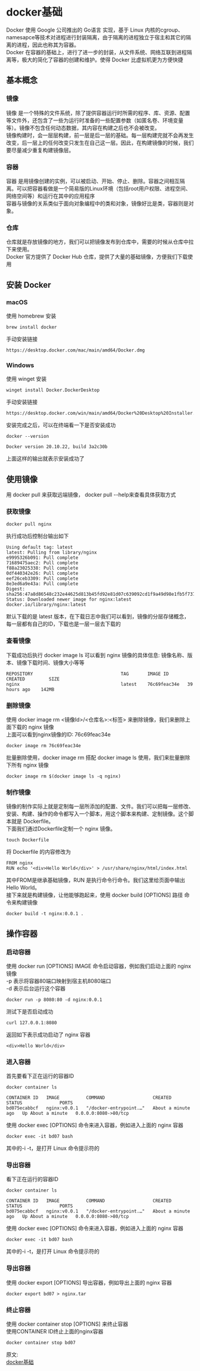 # docker基础
Docker 使用 Google 公司推出的 Go语言 实现，基于 Linux 内核的cgroup、 namesapce等技术对进程进行封装隔离，由于隔离的进程独立于宿主和其它的隔离的进程，因此也称其为容器。  
Docker 在容器的基础上，进行了进一步的封装，从文件系统、网络互联到进程隔离等，极大的简化了容器的创建和维护。使得 Docker 比虚拟机更为方便快捷  

## 基本概念
### 镜像
镜像 是一个特殊的文件系统，除了提供容器运行时所需的程序、库、资源、配置等文件外，还包含了一些为运行时准备的一些配置参数（如匿名卷、环境变量等）。镜像不包含任何动态数据，其内容在构建之后也不会被改变。  
镜像构建时，会一层层构建，前一层是后一层的基础。每一层构建完就不会再发生改变，后一层上的任何改变只发生在自己这一层。因此，在构建镜像的时候，我们要尽量减少重复构建镜像层。  

### 容器
容器 是用镜像创建的实例，可以被启动、开始、停止、删除。容器之间相互隔离。可以把容器看做是一个简易版的Linux环境（包括root用户权限、进程空间、网络空间等）和运行在其中的应用程序  
容器与镜像的关系类似于面向对象编程中的类和对象，镜像好比是类，容器则是对象。  

### 仓库
仓库就是存放镜像的地方，我们可以把镜像发布到仓库中，需要的时候从仓库中拉下来使用。  
Docker 官方提供了 Docker Hub 仓库，提供了大量的基础镜像，方便我们下载使用  

## 安装 Docker
### macOS
使用 homebrew 安装  
``` 
brew install docker
```
手动安装链接  
``` 
https://desktop.docker.com/mac/main/amd64/Docker.dmg
```

### Windows
使用 winget 安装  
``` 
winget install Docker.DockerDesktop
```
手动安装链接  
``` 
https://desktop.docker.com/win/main/amd64/Docker%20Desktop%20Installer.exe
```
安装完成之后，可以在终端看一下是否安装成功  
``` 
docker --version

Docker version 20.10.22, build 3a2c30b
```
上面这样的输出就表示安装成功了  

## 使用镜像
用 docker pull 来获取远端镜像， docker pull --help来查看具体获取方式  

### 获取镜像
``` 
docker pull nginx
```
执行成功后控制台输出如下   
``` 
Using default tag: latest
latest: Pulling from library/nginx
e9995326b091: Pull complete
71689475aec2: Pull complete
f88a23025338: Pull complete
0df440342e26: Pull complete
eef26ceb3309: Pull complete
8e3ed6a9e43a: Pull complete
Digest: sha256:47a8d86548c232e44625d813b45fd92e81d07c639092cd1f9a49d98e1fb5f737
Status: Downloaded newer image for nginx:latest
docker.io/library/nginx:latest
```
默认下载的是 latest 版本，在下载日志中我们可以看到，镜像的分层存储概念，每一层都有自己的ID，下载也是一层一层去下载的  

### 查看镜像
下载成功后执行 docker image ls 可以看到 nginx 镜像的具体信息:
镜像名称、版本、镜像下载时间、镜像大小等等  
``` 
REPOSITORY                                 TAG       IMAGE ID       CREATED         SIZE
nginx                                      latest    76c69feac34e   39 hours ago    142MB
```

### 删除镜像
使用 docker image rm <镜像Id>/<仓库名>:<标签> 来删除镜像，我们来删除上面下载的 nginx 镜像  
上面可以看到nginx镜像的ID: 76c69feac34e  
``` 
docker image rm 76c69feac34e
```
批量删除使用，docker image rm 搭配 docker image ls 使用，我们来批量删除下所有 nginx 镜像  
``` 
docker image rm $(docker image ls -q nginx)
```

### 制作镜像
镜像的制作实际上就是定制每一层所添加的配置、文件。我们可以把每一层修改、安装、构建、操作的命令都写入一个脚本，用这个脚本来构建、定制镜像。这个脚本就是 Dockerfile。  
下面我们通过Dockerfile定制一个 nginx 镜像。  
``` 
touch Dockerfile
```
将 Dockerfile 的内容修改为  
``` 
FROM nginx
RUN echo '<div>Hello World</div>' > /usr/share/nginx/html/index.html
```
其中FROM是继承基础镜像，RUN 是执行命令行命令。我们这里给页面中输出Hello World。  
接下来就是构建镜像，让他能够跑起来，使用 docker build [OPTIONS] 路径 命令来构建镜像  
``` 
docker build -t nginx:0.0.1 .
```

## 操作容器
### 启动容器
使用 docker run [OPTIONS] IMAGE 命令启动容器，例如我们启动上面的 nginx 镜像  
-p 表示将容器80端口映射到宿主机8080端口  
-d 表示后台运行这个容器  
``` 
docker run -p 8080:80 -d nginx:0.0.1
```
测试下是否启动成功  
``` 
curl 127.0.0.1:8080
```
返回如下表示成功启动了 nginx 容器  
``` 
<div>Hello World</div>
```
### 进入容器
首先要看下正在运行的容器ID  
``` 
docker container ls

CONTAINER ID   IMAGE          COMMAND                  CREATED              STATUS              PORTS                  
bd075ecabbcf   nginx:v0.0.1   "/docker-entrypoint.…"   About a minute ago   Up About a minute   0.0.0.0:8080->80/tcp   
```
使用 docker exec [OPTIONS] 命令来进入容器，例如进入上面的 nginx 容器  
``` 
docker exec -it bd07 bash
```
其中的-i -t，是打开 Linux 命令提示符的  

### 导出容器
看下正在运行的容器ID  
``` 
docker container ls

CONTAINER ID   IMAGE          COMMAND                  CREATED              STATUS              PORTS                  
bd075ecabbcf   nginx:v0.0.1   "/docker-entrypoint.…"   About a minute ago   Up About a minute   0.0.0.0:8080->80/tcp   
```
使用 docker exec [OPTIONS] 命令来进入容器，例如进入上面的 nginx 容器
``` 
docker exec -it bd07 bash
```
其中的-i -t，是打开 Linux 命令提示符的  

### 导出容器
使用 docker export [OPTIONS] 导出容器，例如导出上面的 nginx 容器  
``` 
docker export bd07 > nginx.tar
```
### 终止容器
使用 docker container stop [OPTIONS] 来终止容器  
使用CONTAINER ID终止上面的nginx容器  
``` 
docker container stop bd07
```


原文:  
[docker基础](https://mp.weixin.qq.com/s/3qWu5bykAlLEdFipIg-iJg)
